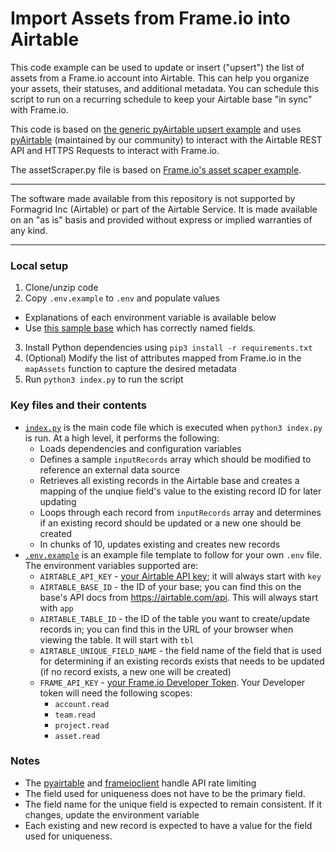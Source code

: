 # Import Assets from Frame.io into Airtable 

This code example can be used to update or insert ("upsert") the list of assets from a Frame.io account into Airtable. This can help you organize your assets, their statuses, and additional metadata. You can schedule this script to run on a recurring schedule to keep your Airtable base "in sync" with Frame.io.

This code is based on [the generic pyAirtable upsert example]((.../../../../../javascript/using_pyAirtable/)) and uses [pyAirtable](https://github.com/gtalarico/pyairtable) (maintained by our community) to interact with the Airtable REST API and HTTPS Requests to interact with Frame.io.

The assetScraper.py file is based on [Frame.io's asset scaper example](https://github.com/Frameio/python-frameio-client/blob/556b835503fca776fdb2dceda3ee6d76f2f1121f/examples/assets/asset_scraper.py).

---

The software made available from this repository is not supported by Formagrid Inc (Airtable) or part of the Airtable Service. It is made available on an "as is" basis and provided without express or implied warranties of any kind.

---

### Local setup
1. Clone/unzip code
2. Copy `.env.example` to `.env` and populate values
  - Explanations of each environment variable is available below
  - Use [this sample base](https://airtable.com/shrR9RNplr0U9SCM1) which has correctly named fields.
3. Install Python dependencies using `pip3 install -r requirements.txt`
4. (Optional) Modify the list of attributes mapped from Frame.io in the `mapAssets` function to capture the desired metadata
5. Run `python3 index.py` to run the script

### Key files and their contents
- [`index.py`](index.py) is the main code file which is executed when `python3 index.py` is run. At a high level, it performs the following:
  - Loads dependencies and configuration variables
  - Defines a sample `inputRecords` array which should be modified to reference an external data source
  - Retrieves all existing records in the Airtable base and creates a mapping of the unqiue field's value to the existing record ID for later updating
  - Loops through each record from `inputRecords` array and determines if an existing record should be updated or a new one should be created
  - In chunks of 10, updates existing and creates new records
- [`.env.example`](.env.example) is an example file template to follow for your own `.env` file. The environment variables supported are:
  - `AIRTABLE_API_KEY` - [your Airtable API key](https://support.airtable.com/hc/en-us/articles/219046777-How-do-I-get-my-API-key-); it will always start with `key`
  - `AIRTABLE_BASE_ID` - the ID of your base; you can find this on the base's API docs from https://airtable.com/api. This will always start with `app`
  - `AIRTABLE_TABLE_ID` - the ID of the table you want to create/update records in; you can find this in the URL of your browser when viewing the table. It will start with `tbl`
  - `AIRTABLE_UNIQUE_FIELD_NAME` - the field name of the field that is used for determining if an existing records exists that needs to be updated (if no record exists, a new one will be created)
  - `FRAME_API_KEY` - [your Frame.io Developer Token](https://developer.frame.io/app/tokens). Your Developer token will need the following scopes:
    - `account.read`
    - `team.read`
    - `project.read`
    - `asset.read`

### Notes
- The [pyairtable](https://github.com/gtalarico/pyairtable) and [frameioclient](https://github.com/Frameio/python-frameio-client/tree/556b835503fca776fdb2dceda3ee6d76f2f1121f) handle API rate limiting
- The field used for uniqueness does not have to be the primary field.
- The field name for the unique field is expected to remain consistent. If it changes, update the environment variable
- Each existing and new record is expected to have a value for the field used for uniqueness. 